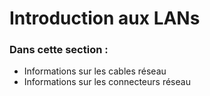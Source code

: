 # Introduction aux LANs

### Dans cette section :
* Informations sur les cables réseau
* Informations sur les connecteurs réseau
